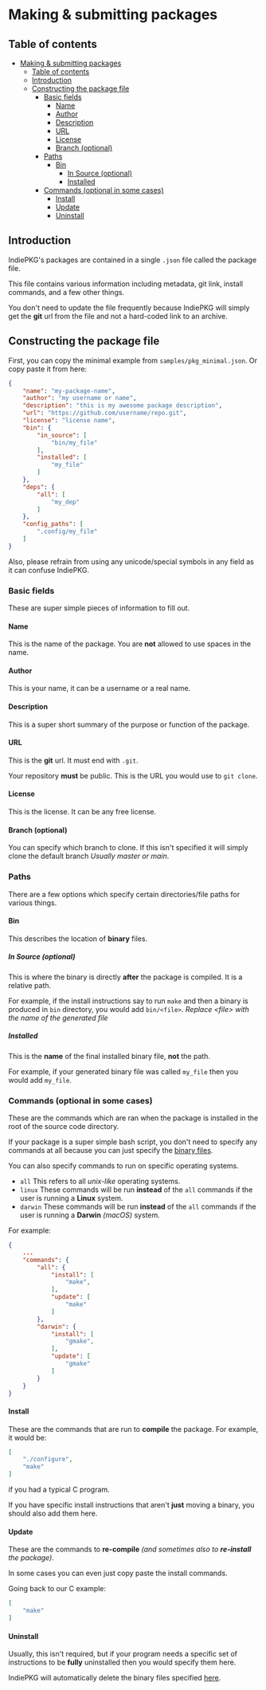 # Making & submitting packages

## Table of contents

- [Making & submitting packages](#making--submitting-packages)
  - [Table of contents](#table-of-contents)
  - [Introduction](#introduction)
  - [Constructing the package file](#constructing-the-package-file)
    - [Basic fields](#basic-fields)
      - [Name](#name)
      - [Author](#author)
      - [Description](#description)
      - [URL](#url)
      - [License](#license)
      - [Branch (optional)](#branch-optional)
    - [Paths](#paths)
      - [Bin](#bin)
        - [In Source (optional)](#in-source-optional)
        - [Installed](#installed)
    - [Commands (optional in some cases)](#commands-optional-in-some-cases)
      - [Install](#install)
      - [Update](#update)
      - [Uninstall](#uninstall)

## Introduction

IndiePKG's packages are contained in a single `.json` file called the package file.

This file contains various information including metadata, git link, install commands, and a few other things.

You don't need to update the file frequently because IndiePKG will simply get the **git** url from the file and not a hard-coded link to an archive.

## Constructing the package file

First, you can copy the minimal example from `samples/pkg_minimal.json`. Or copy paste it from here:

```json
{
    "name": "my-package-name",
    "author": "my username or name",
    "description": "this is my awesome package description",
    "url": "https://github.com/username/repo.git",
    "license": "license name",
    "bin": {
        "in_source": [
            "bin/my_file"
        ],
        "installed": [
            "my_file"
        ]
    },
    "deps": {
        "all": [
            "my_dep"
        ]
    },
    "config_paths": [
        ".config/my_file"
    ]
}
```

Also, please refrain from using any unicode/special symbols in any field as it can confuse IndiePKG.

### Basic fields

These are super simple pieces of information to fill out.

#### Name

This is the name of the package. You are **not** allowed to use spaces in the name.

#### Author

This is your name, it can be a username or a real name.

#### Description

This is a super short summary of the purpose or function of the package.

#### URL

This is the **git** url. It must end with `.git`.

Your repository **must** be public. This is the URL you would use to `git clone`.

#### License

This is the license. It can be any free license.

#### Branch (optional)

You can specify which branch to clone. If this isn't specified it will simply clone the default branch *Usually master or main*.

### Paths

There are a few options which specify certain directories/file paths for various things.

#### Bin

This describes the location of **binary** files.

##### In Source (optional)

This is where the binary is directly **after** the package is compiled. It is a relative path.

For example, if the install instructions say to run `make` and then a binary is produced in `bin` directory, you would add `bin/<file>`. *Replace \<file> with the name of the generated file*

##### Installed

This is the **name** of the final installed binary file, **not** the path.

For example, if your generated binary file was called `my_file` then you would add `my_file`.

### Commands (optional in some cases)

These are the commands which are ran when the package is installed in the root of the source code directory.

If your package is a super simple bash script, you don't need to specify any commands at all because you can just specify the [binary files](#bin).

You can also specify commands to run on specific operating systems.

- `all` This refers to all *unix-like* operating systems.
- `linux` These commands will be run **instead** of the `all` commands if the user is running a **Linux** system.
- `darwin` These commands will be run **instead** of the `all` commands if the user is running a **Darwin** *(macOS)* system.

For example:

```json
{
    ...
    "commands": {
        "all": {
            "install": [
                "make",
            ],
            "update": [
                "make"
            ]
        },
        "darwin": {
            "install": [
                "gmake",
            ],
            "update": [
                "gmake"
            ]
        }
    }
}
```

#### Install

These are the commands that are run to **compile** the package. For example, it would be:

```json
[
    "./configure",
    "make"
]
```

if you had a typical C program.

If you have specific install instructions that aren't **just** moving a binary, you should also add them here.

#### Update

These are the commands to **re-compile** *(and sometimes also to **re-install** the package)*.

In some cases you can even just copy paste the install commands.

Going back to our C example:

```json
[
    "make"
]
```

#### Uninstall

Usually, this isn't required, but if your program needs a specific set of instructions to be **fully** uninstalled then you would specify them here.

IndiePKG will automatically delete the binary files specified [here](#installed).
